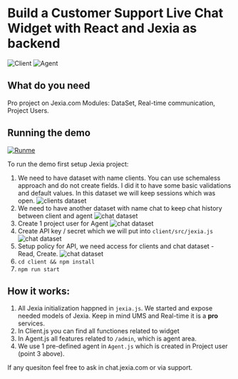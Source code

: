 # Build a Customer Support Live Chat Widget with React and Jexia as backend

![Client](screenshot/screenshot_1.png)
![Agent](screenshot/screenshot_2.png)

## What do you need
Pro project on Jexia.com
Modules: DataSet, Real-time communication, Project Users.  

## Running the demo

[![Runme](https://runme.io/static/button.svg)](https://runme.io/run?app_id=875da0fb-09b7-49cb-b1ed-f1b4641abca6)

To run the demo first setup Jexia project:

1. We need to have dataset with name clients. You can use schemaless approach and do not create fields. I did it to have some basic validations and default values. In this dataset we will keep sessions which was open. ![clients dataset](screenshot/project_ds.png)
2. We need to have another dataset with name chat to keep chat history between client and agent ![chat dataset](screenshot/project_chat.png)
3. Create 1 project user for Agent ![chat dataset](screenshot/ums.png)
4. Create API key / secret which we will put into `client/src/jexia.js` ![chat dataset](screenshot/api_key.png)
5. Setup policy for API, we need access for clients and chat dataset - Read, Create. ![chat dataset](screenshot/policy.png)
6. `cd client && npm install`
7. `npm run start`

## How it works:
1. All Jexia initialization happned in `jexia.js`. We started and expose needed models of Jexia. Keep in mind UMS and Real-time it is a **pro** services. 
2. In Client.js you can find all functiones related to widget
3. In Agent.js all features related to `/admin`, which is agent area. 
4. We use 1 pre-defined agent in `Agent.js` which is created in Project user (point 3 above). 

If any quesiton feel free to ask in chat.jexia.com or via support. 
